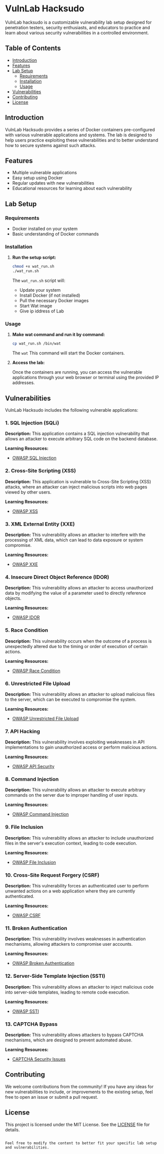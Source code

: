 # VulnLab Hacksudo

VulnLab hacksudo is a customizable vulnerability lab setup designed for penetration testers, security enthusiasts, and educators to practice and learn about various security vulnerabilities in a controlled environment.

## Table of Contents

- [Introduction](#introduction)
- [Features](#features)
- [Lab Setup](#lab-setup)
  - [Requirements](#requirements)
  - [Installation](#installation)
  - [Usage](#usage)
- [Vulnerabilities](#vulnerabilities)
- [Contributing](#contributing)
- [License](#license)

## Introduction

VulnLab Hacksudo provides a series of Docker containers pre-configured with various vulnerable applications and systems. The lab is designed to help users practice exploiting these vulnerabilities and to better understand how to secure systems against such attacks.

## Features

- Multiple vulnerable applications
- Easy setup using Docker
- Regular updates with new vulnerabilities
- Educational resources for learning about each vulnerability

## Lab Setup

### Requirements

- Docker installed on your system
- Basic understanding of Docker commands

### Installation

1. **Run the setup script:**

    ```bash
    chmod +x wat_run.sh
    ./wat_run.sh
    ```

    The `wat_run.sh` script will:
    - Update your system
    - Install Docker (if not installed)
    - Pull the necessary Docker images
    - Start Wat image
    - Give ip iddress of Lab

### Usage

1. **Make wat command and run it by command:**

    ```bash
    cp wat_run.sh /bin/wat
    ```

    The `wat` This command will start the Docker containers.

2. **Access the lab:**

    Once the containers are running, you can access the vulnerable applications through your web browser or terminal using the provided IP addresses.

## Vulnerabilities

VulnLab Hacksudo includes the following vulnerable applications:

### 1. SQL Injection (SQLi)

**Description:** This application contains a SQL injection vulnerability that allows an attacker to execute arbitrary SQL code on the backend database.

**Learning Resources:**
- [OWASP SQL Injection](https://owasp.org/www-community/attacks/SQL_Injection)

### 2. Cross-Site Scripting (XSS)

**Description:** This application is vulnerable to Cross-Site Scripting (XSS) attacks, where an attacker can inject malicious scripts into web pages viewed by other users.

**Learning Resources:**
- [OWASP XSS](https://owasp.org/www-community/attacks/xss/)

### 3. XML External Entity (XXE)

**Description:** This vulnerability allows an attacker to interfere with the processing of XML data, which can lead to data exposure or system compromise.

**Learning Resources:**
- [OWASP XXE](https://owasp.org/www-community/vulnerabilities/XML_External_Entity_(XXE)_Processing)

### 4. Insecure Direct Object Reference (IDOR)

**Description:** This vulnerability allows an attacker to access unauthorized data by modifying the value of a parameter used to directly reference objects.

**Learning Resources:**
- [OWASP IDOR](https://owasp.org/www-community/attacks/IDOR)

### 5. Race Condition

**Description:** This vulnerability occurs when the outcome of a process is unexpectedly altered due to the timing or order of execution of certain actions.

**Learning Resources:**
- [OWASP Race Condition](https://owasp.org/www-community/attacks/Race_Condition)

### 6. Unrestricted File Upload

**Description:** This vulnerability allows an attacker to upload malicious files to the server, which can be executed to compromise the system.

**Learning Resources:**
- [OWASP Unrestricted File Upload](https://owasp.org/www-community/vulnerabilities/Unrestricted_File_Upload)

### 7. API Hacking

**Description:** This vulnerability involves exploiting weaknesses in API implementations to gain unauthorized access or perform malicious actions.

**Learning Resources:**
- [OWASP API Security](https://owasp.org/www-project-api-security/)

### 8. Command Injection

**Description:** This vulnerability allows an attacker to execute arbitrary commands on the server due to improper handling of user inputs.

**Learning Resources:**
- [OWASP Command Injection](https://owasp.org/www-community/attacks/Command_Injection)

### 9. File Inclusion

**Description:** This vulnerability allows an attacker to include unauthorized files in the server's execution context, leading to code execution.

**Learning Resources:**
- [OWASP File Inclusion](https://owasp.org/www-community/attacks/Path_Traversal)

### 10. Cross-Site Request Forgery (CSRF)

**Description:** This vulnerability forces an authenticated user to perform unwanted actions on a web application where they are currently authenticated.

**Learning Resources:**
- [OWASP CSRF](https://owasp.org/www-community/attacks/csrf)

### 11. Broken Authentication

**Description:** This vulnerability involves weaknesses in authentication mechanisms, allowing attackers to compromise user accounts.

**Learning Resources:**
- [OWASP Broken Authentication](https://owasp.org/www-project-top-ten/2017/A2_2017-Broken_Authentication)

### 12. Server-Side Template Injection (SSTI)

**Description:** This vulnerability allows an attacker to inject malicious code into server-side templates, leading to remote code execution.

**Learning Resources:**
- [OWASP SSTI](https://owasp.org/www-community/attacks/Server_Side_Template_Injection)

### 13. CAPTCHA Bypass

**Description:** This vulnerability allows attackers to bypass CAPTCHA mechanisms, which are designed to prevent automated abuse.

**Learning Resources:**
- [CAPTCHA Security Issues](https://owasp.org/www-community/attacks/Automated_Threats_to_Web_Applications#captcha_bypass)

## Contributing

We welcome contributions from the community! If you have any ideas for new vulnerabilities to include, or improvements to the existing setup, feel free to open an issue or submit a pull request.

## License

This project is licensed under the MIT License. See the [LICENSE](LICENSE) file for details.
```

Feel free to modify the content to better fit your specific lab setup and vulnerabilities.
